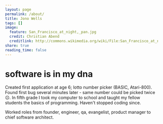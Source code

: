 ```yaml
---
layout: page
permalink: /about/
title: Jono Wells
tags: []
image:
  feature: San_Francisco_at_night,_pan.jpg
  credit: Christian Abend
  creditlink: http://commons.wikimedia.org/wiki/File:San_Francisco_at_night,_pan.jpg#file
share: true
reading_time: false
---
```


# software is in my dna

Created first application at age 6; lotto number picker (BASIC, Atari-800). Found first bug several minutes later - same number could be picked twice ☹. In fifth grade I took my computer to school and taught my fellow students the basics of programming. Haven't stopped coding since.

Worked roles from founder, engineer, qa, evangelist, product manager to chief software architect.